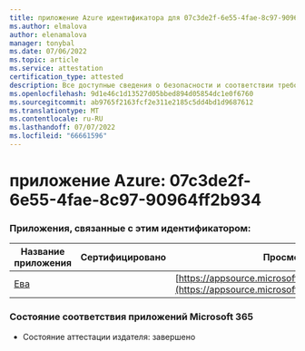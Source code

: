 ```yaml
---
title: приложение Azure идентификатора для 07c3de2f-6e55-4fae-8c97-90964ff2b934
ms.author: elmalova
author: elenamalova
manager: tonybal
ms.date: 07/06/2022
ms.topic: article
ms.service: attestation
certification_type: attested
description: Все доступные сведения о безопасности и соответствии требованиям для 07c3de2f-6e55-4fae-8c97-90964ff2b934.
ms.openlocfilehash: 9d1e46c1d13527d05bbed894d05854dc1e0f6760
ms.sourcegitcommit: ab9765f2163fcf2e311e2185c5dd4bd1d9687612
ms.translationtype: MT
ms.contentlocale: ru-RU
ms.lasthandoff: 07/07/2022
ms.locfileid: "66661596"
---
```

# <a name="azure-app-id-07c3de2f-6e55-4fae-8c97-90964ff2b934"></a>приложение Azure: 07c3de2f-6e55-4fae-8c97-90964ff2b934


### <a name="apps-associated-with-this-id"></a>Приложения, связанные с этим идентификатором:
| **Название приложения** | **Сертифицировано** | **Просмотр в AppSource** |
|--------------|---------------|-----------------------|
| [Ева](../forward/WA200004345.md) |  | [https://appsource.microsoft.com/product/office/WA200004345](https://appsource.microsoft.com/product/office/WA200004345) |

### <a name="microsoft-365-app-compliance-status"></a>Состояние соответствия приложений Microsoft 365
- Состояние аттестации издателя: завершено
